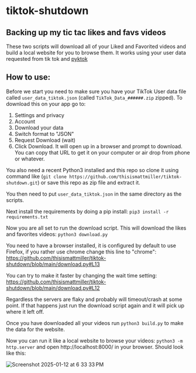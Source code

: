 # tiktok-shutdown
Backing up my tic tac likes and favs videos
----

These two scripts will download all of your Liked and Favorited videos and build a local website for you to browse them. It works using your user data requested from tik tok and [pyktok](https://github.com/dfreelon/pyktok)


## How to use:

Before we start you need to make sure you have your TikTok User data file called `user_data_tiktok.json` (called `TikTok_Data_######.zip` zipped). To download this on your app go to:
1. Settings and privacy
2. Account
3. Download your data
4. Switch format to "JSON"
5. Request Download (wait)
6. Click Download. It will open up in a browser and prompt to download. You can copy that URL to get it on your computer or air drop from phone or whatever.

You also need a recent Python3 installed and this repo so clone it using command like (`git clone https://github.com/thisismattmiller/tiktok-shutdown.git`) or save this repo as zip file and extract it.

You then need to put `user_data_tiktok.json` in the same directory as the scripts.

Next install the requirements by doing a pip install: `pip3 install -r requirements.txt`

Now you are all set to run the download script. This will download the likes and favorites videos: `python3 download.py`

You need to have a browser installed, it is configured by default to use Firefox, if you rather use chrome change this line to "chrome": https://github.com/thisismattmiller/tiktok-shutdown/blob/main/download.py#L13

You can try to make it faster by changing the wait time setting: https://github.com/thisismattmiller/tiktok-shutdown/blob/main/download.py#L12

Regardless the servers are flaky and probably will timeout/crash at some point. If that happens just run the download script again and it will pick up where it left off.

Once you have downloaded all your videos run `python3 build.py` to make the data for the website. 

Now you can run it like a local website to browse your videos: `python3 -m http.server` and open http://localhost:8000/ in your browser. Should look like this:


![Screenshot 2025-01-12 at 6 33 33 PM](https://github.com/user-attachments/assets/adb3b6d8-fca6-4c4b-b228-8cf3c60d0120)







